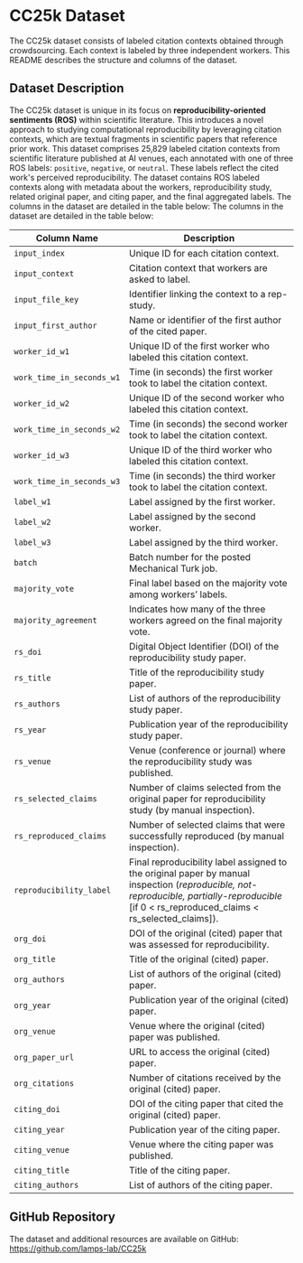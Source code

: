 # CC25k Dataset

The CC25k dataset consists of labeled citation contexts obtained through crowdsourcing. Each context is labeled by three independent workers. This README describes the structure and columns of the dataset.

## Dataset Description

The CC25k dataset is unique in its focus on **reproducibility-oriented sentiments (ROS)** within scientific literature. This introduces a novel approach to studying computational reproducibility by leveraging citation contexts, which are textual fragments in scientific papers that reference prior work. This dataset comprises 25,829 labeled citation contexts from scientific literature published at AI venues, each annotated with one of three ROS labels: `positive`, `negative`, or `neutral`. These labels reflect the cited work's perceived reproducibility. The dataset contains ROS labeled contexts along with metadata about the workers, reproducibility study, related original paper, and citing paper, and the final aggregated labels. The columns in the dataset are detailed in the table below:  The columns in the dataset are detailed in the table below:  


| **Column Name**               | **Description** |
|---------------------------|------------|
| `input_index`            | Unique ID for each citation context. |
| `input_context`          | Citation context that workers are asked to label. |
| `input_file_key`         | Identifier linking the context to a rep-study. |
| `input_first_author`     | Name or identifier of the first author of the cited paper. |
| `worker_id_w1`          | Unique ID of the first worker who labeled this citation context. |
| `work_time_in_seconds_w1` | Time (in seconds) the first worker took to label the citation context. |
| `worker_id_w2`          | Unique ID of the second worker who labeled this citation context. |
| `work_time_in_seconds_w2` | Time (in seconds) the second worker took to label the citation context. |
| `worker_id_w3`          | Unique ID of the third worker who labeled this citation context. |
| `work_time_in_seconds_w3` | Time (in seconds) the third worker took to label the citation context. |
| `label_w1`              | Label assigned by the first worker. |
| `label_w2`              | Label assigned by the second worker. |
| `label_w3`              | Label assigned by the third worker. |
| `batch`                 | Batch number for the posted Mechanical Turk job. |
| `majority_vote`         | Final label based on the majority vote among workers’ labels. |
| `majority_agreement`    | Indicates how many of the three workers agreed on the final majority vote. |
| `rs_doi`               | Digital Object Identifier (DOI) of the reproducibility study paper. |
| `rs_title`             | Title of the reproducibility study paper. |
| `rs_authors`           | List of authors of the reproducibility study paper. |
| `rs_year`              | Publication year of the reproducibility study paper. |
| `rs_venue`             | Venue (conference or journal) where the reproducibility study was published. |
| `rs_selected_claims`   | Number of claims selected from the original paper for reproducibility study (by manual inspection). |
| `rs_reproduced_claims` | Number of selected claims that were successfully reproduced (by manual inspection). |
| `reproducibility_label`      | Final reproducibility label assigned to the original paper by manual inspection (*reproducible, not-reproducible, partially-reproducible* [if 0 < rs_reproduced_claims < rs_selected_claims]). |
| `org_doi`              | DOI of the original (cited) paper that was assessed for reproducibility. |
| `org_title`            | Title of the original (cited) paper. |
| `org_authors`          | List of authors of the original (cited) paper. |
| `org_year`             | Publication year of the original (cited) paper. |
| `org_venue`           | Venue where the original (cited) paper was published. |
| `org_paper_url`        | URL to access the original (cited) paper. |
| `org_citations`        | Number of citations received by the original (cited) paper. |
| `citing_doi`          | DOI of the citing paper that cited the original (cited) paper. |
| `citing_year`         | Publication year of the citing paper. |
| `citing_venue`        | Venue where the citing paper was published. |
| `citing_title`        | Title of the citing paper. |
| `citing_authors`      | List of authors of the citing paper. |



## GitHub Repository
The dataset and additional resources are available on GitHub:
https://github.com/lamps-lab/CC25k